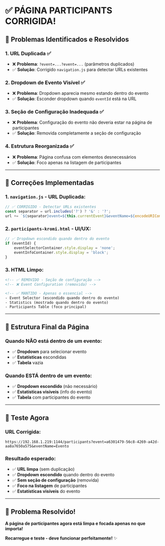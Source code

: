 # ✅ PÁGINA PARTICIPANTS CORRIGIDA!

## 🎯 **Problemas Identificados e Resolvidos**

### **1. URL Duplicada** ✅
- ❌ **Problema**: `?event=...?event=...` (parâmetros duplicados)
- ✅ **Solução**: Corrigido `navigation.js` para detectar URLs existentes

### **2. Dropdown de Evento Visível** ✅
- ❌ **Problema**: Dropdown aparecia mesmo estando dentro do evento
- ✅ **Solução**: Esconder dropdown quando `eventId` está na URL

### **3. Seção de Configuração Inadequada** ✅
- ❌ **Problema**: Configuração do evento não deveria estar na página de participantes
- ✅ **Solução**: Removida completamente a seção de configuração

### **4. Estrutura Reorganizada** ✅
- ❌ **Problema**: Página confusa com elementos desnecessários
- ✅ **Solução**: Foco apenas na listagem de participantes

---

## 🔧 **Correções Implementadas**

### **1. `navigation.js` - URL Duplicada**:
```javascript
// ✅ CORRIGIDO - Detectar URLs existentes
const separator = url.includes('?') ? '&' : '?';
url += `${separator}event=${this.currentEvent}&eventName=${encodeURIComponent(this.currentEventName || 'Evento')}`;
```

### **2. `participants-kromi.html` - UI/UX**:
```javascript
// ✅ Dropdown escondido quando dentro do evento
if (eventId) {
    eventSelectorContainer.style.display = 'none';
    eventInfoContainer.style.display = 'block';
}
```

### **3. HTML Limpo**:
```html
<!-- ✅ REMOVIDO - Seção de configuração -->
<!-- ❌ Event Configuration (removida) -->

<!-- ✅ MANTIDO - Apenas o essencial -->
- Event Selector (escondido quando dentro do evento)
- Statistics (mostrado quando dentro do evento)  
- Participants Table (foco principal)
```

---

## 🚀 **Estrutura Final da Página**

### **Quando NÃO está dentro de um evento**:
- ✅ **Dropdown** para selecionar evento
- ✅ **Estatísticas** escondidas
- ✅ **Tabela** vazia

### **Quando ESTÁ dentro de um evento**:
- ✅ **Dropdown escondido** (não necessário)
- ✅ **Estatísticas visíveis** (info do evento)
- ✅ **Tabela** com participantes do evento

---

## 🎉 **Teste Agora**

### **URL Corrigida**:
```
https://192.168.1.219:1144/participants?event=a6301479-56c8-4269-a42d-aa8a7650a575&eventName=Evento
```

### **Resultado esperado**:
- ✅ **URL limpa** (sem duplicação)
- ✅ **Dropdown escondido** quando dentro do evento
- ✅ **Sem seção de configuração** (removida)
- ✅ **Foco na listagem** de participantes
- ✅ **Estatísticas visíveis** do evento

---

## 🎯 **Problema Resolvido!**

**A página de participantes agora está limpa e focada apenas no que importa!**

**Recarregue e teste - deve funcionar perfeitamente!** ✨
